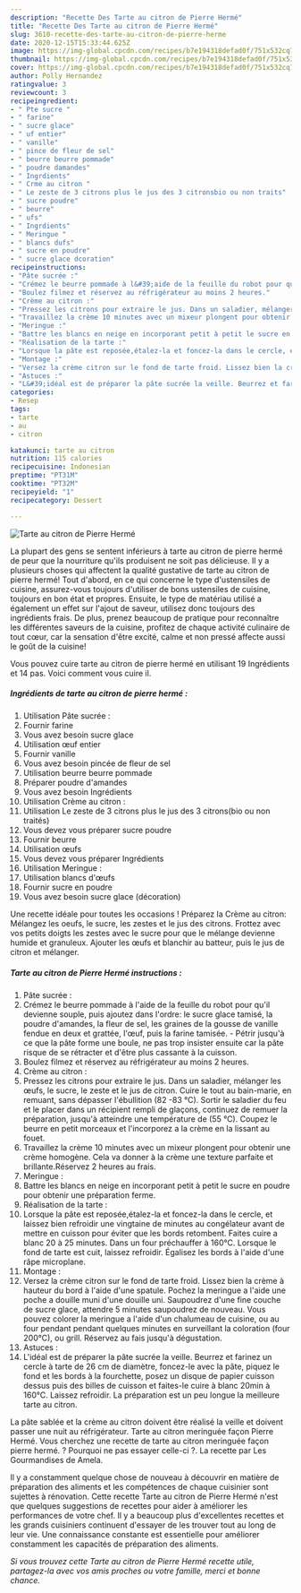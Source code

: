 ```yaml
---
description: "Recette Des Tarte au citron de Pierre Hermé"
title: "Recette Des Tarte au citron de Pierre Hermé"
slug: 3610-recette-des-tarte-au-citron-de-pierre-herme
date: 2020-12-15T15:33:44.625Z
image: https://img-global.cpcdn.com/recipes/b7e194318defad0f/751x532cq70/tarte-au-citron-de-pierre-herme-photo-principale-de-la-recette.jpg
thumbnail: https://img-global.cpcdn.com/recipes/b7e194318defad0f/751x532cq70/tarte-au-citron-de-pierre-herme-photo-principale-de-la-recette.jpg
cover: https://img-global.cpcdn.com/recipes/b7e194318defad0f/751x532cq70/tarte-au-citron-de-pierre-herme-photo-principale-de-la-recette.jpg
author: Polly Hernandez
ratingvalue: 3
reviewcount: 3
recipeingredient:
- " Pte sucre "
- " farine"
- " sucre glace"
- " uf entier"
- " vanille"
- " pince de fleur de sel"
- " beurre beurre pommade"
- " poudre damandes"
- " Ingrdients"
- " Crme au citron "
- " Le zeste de 3 citrons plus le jus des 3 citronsbio ou non traits"
- " sucre poudre"
- " beurre"
- " ufs"
- " Ingrdients"
- " Meringue "
- " blancs dufs"
- " sucre en poudre"
- " sucre glace dcoration"
recipeinstructions:
- "Pâte sucrée :"
- "Crémez le beurre pommade à l&#39;aide de la feuille du robot pour qu&#39;il devienne souple, puis ajoutez dans l&#39;ordre: le sucre glace tamisé, la poudre d&#39;amandes, la fleur de sel, les graines de la gousse de vanille fendue en deux et grattée, l&#39;œuf, puis la farine tamisée. Pétrir jusqu&#39;à ce que la pâte forme une boule, ne pas trop insister ensuite car la pâte risque de se rétracter et d&#39;être plus cassante à la cuisson."
- "Boulez filmez et réservez au réfrigérateur au moins 2 heures."
- "Crème au citron :"
- "Pressez les citrons pour extraire le jus. Dans un saladier, mélanger les œufs, le sucre, le zeste et le jus de citron. Cuire le tout au bain-marie, en remuant, sans dépasser l&#39;ébullition (82 -83 °C). Sortir le saladier du feu et le placer dans un récipient rempli de glaçons, continuez de remuer la préparation, jusqu&#39;à atteindre une température de (55 °C). Coupez le beurre en petit morceaux et l&#39;incorporez a la crème en la lissant au fouet."
- "Travaillez la crème 10 minutes avec un mixeur plongent pour obtenir une crème homogène. Cela va donner à la crème une texture parfaite et brillante.Réservez 2 heures au frais."
- "Meringue :"
- "Battre les blancs en neige en incorporant petit à petit le sucre en poudre pour obtenir une préparation ferme."
- "Réalisation de la tarte :"
- "Lorsque la pâte est reposée,étalez-la et foncez-la dans le cercle, et laissez bien refroidir une vingtaine de minutes au congélateur avant de mettre en cuisson pour éviter que les bords retombent. Faites cuire a blanc 20 à 25 minutes. Dans un four préchauffer à 160°C. Lorsque le fond de tarte est cuit, laissez refroidir. Égalisez les bords à l&#39;aide d&#39;une râpe microplane."
- "Montage :"
- "Versez la crème citron sur le fond de tarte froid. Lissez bien la crème à hauteur du bord à l&#39;aide d&#39;une spatule. Pochez la meringue a l&#39;aide une poche a douille muni d&#39;une douille uni. Saupoudrez d&#39;une fine couche de sucre glace, attendre 5 minutes saupoudrez de nouveau. Vous pouvez colorer la meringue a l&#39;aide d&#39;un chalumeau de cuisine, ou au four pendant pendant quelques minutes en surveillant la coloration (four 200°C), ou grill. Réservez au fais jusqu&#39;à dégustation."
- "Astuces :"
- "L&#39;idéal est de préparer la pâte sucrée la veille. Beurrez et farinez un cercle à tarte de 26 cm de diamètre, foncez-le avec la pâte, piquez le fond et les bords à la fourchette, posez un disque de papier cuisson dessus puis des billes de cuisson et faites-le cuire à blanc 20min à 160°C. Laissez refroidir. La préparation est un peu longue la meilleure tarte au citron."
categories:
- Resep
tags:
- tarte
- au
- citron

katakunci: tarte au citron 
nutrition: 115 calories
recipecuisine: Indonesian
preptime: "PT31M"
cooktime: "PT32M"
recipeyield: "1"
recipecategory: Dessert

---
```



![Tarte au citron de Pierre Hermé](https://img-global.cpcdn.com/recipes/b7e194318defad0f/751x532cq70/tarte-au-citron-de-pierre-herme-photo-principale-de-la-recette.jpg)

La plupart des gens se sentent inférieurs à tarte au citron de pierre hermé de peur que la nourriture qu'ils produisent ne soit pas délicieuse. Il y a plusieurs choses qui affectent la qualité gustative de tarte au citron de pierre hermé! Tout d'abord, en ce qui concerne le type d'ustensiles de cuisine, assurez-vous toujours d'utiliser de bons ustensiles de cuisine, toujours en bon état et propres. Ensuite, le type de matériau utilisé a également un effet sur l'ajout de saveur, utilisez donc toujours des ingrédients frais. De plus, prenez beaucoup de pratique pour reconnaître les différentes saveurs de la cuisine, profitez de chaque activité culinaire de tout cœur, car la sensation d'être excité, calme et non pressé affecte aussi le goût de la cuisine!

<!--inarticleads1-->

Vous pouvez cuire tarte au citron de pierre hermé en utilisant 19 Ingrédients et 14 pas. Voici comment vous cuire il.

##### Ingrédients de tarte au citron de pierre hermé :

1. Utilisation  Pâte sucrée :
1. Fournir  farine
1. Vous avez besoin  sucre glace
1. Utilisation  œuf entier
1. Fournir  vanille
1. Vous avez besoin  pincée de fleur de sel
1. Utilisation  beurre beurre pommade
1. Préparer  poudre d&#39;amandes
1. Vous avez besoin  Ingrédients
1. Utilisation  Crème au citron :
1. Utilisation  Le zeste de 3 citrons plus le jus des 3 citrons(bio ou non traités)
1. Vous devez vous préparer  sucre poudre
1. Fournir  beurre
1. Utilisation  œufs
1. Vous devez vous préparer  Ingrédients
1. Utilisation  Meringue :
1. Utilisation  blancs d&#39;œufs
1. Fournir  sucre en poudre
1. Vous avez besoin  sucre glace (décoration)


Une recette idéale pour toutes les occasions ! Préparez la Crème au citron: Mélangez les oeufs, le sucre, les zestes et le jus des citrons. Frottez avec vos petits doigts les zestes avec le sucre pour que le mélange devienne humide et granuleux. Ajouter les œufs et blanchir au batteur, puis le jus de citron et mélanger. 

<!--inarticleads2-->

##### Tarte au citron de Pierre Hermé instructions :

1. Pâte sucrée :
1. Crémez le beurre pommade à l&#39;aide de la feuille du robot pour qu&#39;il devienne souple, puis ajoutez dans l&#39;ordre: le sucre glace tamisé, la poudre d&#39;amandes, la fleur de sel, les graines de la gousse de vanille fendue en deux et grattée, l&#39;œuf, puis la farine tamisée. - Pétrir jusqu&#39;à ce que la pâte forme une boule, ne pas trop insister ensuite car la pâte risque de se rétracter et d&#39;être plus cassante à la cuisson.
1. Boulez filmez et réservez au réfrigérateur au moins 2 heures.
1. Crème au citron :
1. Pressez les citrons pour extraire le jus. Dans un saladier, mélanger les œufs, le sucre, le zeste et le jus de citron. Cuire le tout au bain-marie, en remuant, sans dépasser l&#39;ébullition (82 -83 °C). Sortir le saladier du feu et le placer dans un récipient rempli de glaçons, continuez de remuer la préparation, jusqu&#39;à atteindre une température de (55 °C). Coupez le beurre en petit morceaux et l&#39;incorporez a la crème en la lissant au fouet.
1. Travaillez la crème 10 minutes avec un mixeur plongent pour obtenir une crème homogène. Cela va donner à la crème une texture parfaite et brillante.Réservez 2 heures au frais.
1. Meringue :
1. Battre les blancs en neige en incorporant petit à petit le sucre en poudre pour obtenir une préparation ferme.
1. Réalisation de la tarte :
1. Lorsque la pâte est reposée,étalez-la et foncez-la dans le cercle, et laissez bien refroidir une vingtaine de minutes au congélateur avant de mettre en cuisson pour éviter que les bords retombent. Faites cuire a blanc 20 à 25 minutes. Dans un four préchauffer à 160°C. Lorsque le fond de tarte est cuit, laissez refroidir. Égalisez les bords à l&#39;aide d&#39;une râpe microplane.
1. Montage :
1. Versez la crème citron sur le fond de tarte froid. Lissez bien la crème à hauteur du bord à l&#39;aide d&#39;une spatule. Pochez la meringue a l&#39;aide une poche a douille muni d&#39;une douille uni. Saupoudrez d&#39;une fine couche de sucre glace, attendre 5 minutes saupoudrez de nouveau. Vous pouvez colorer la meringue a l&#39;aide d&#39;un chalumeau de cuisine, ou au four pendant pendant quelques minutes en surveillant la coloration (four 200°C), ou grill. Réservez au fais jusqu&#39;à dégustation.
1. Astuces :
1. L&#39;idéal est de préparer la pâte sucrée la veille. Beurrez et farinez un cercle à tarte de 26 cm de diamètre, foncez-le avec la pâte, piquez le fond et les bords à la fourchette, posez un disque de papier cuisson dessus puis des billes de cuisson et faites-le cuire à blanc 20min à 160°C. Laissez refroidir. La préparation est un peu longue la meilleure tarte au citron.


La pâte sablée et la crème au citron doivent être réalisé la veille et doivent passer une nuit au réfrigérateur. Tarte au citron meringuée façon Pierre Hermé. Vous cherchez une recette de tarte au citron meringuée façon pierre hermé. ? Pourquoi ne pas essayer celle-ci ?. La recette par Les Gourmandises de Amela. 

<!--inarticleads1-->

<p>
Il y a constamment quelque chose de nouveau à découvrir en matière de préparation des aliments et les compétences de chaque cuisinier sont sujettes à rénovation. Cette recette Tarte au citron de Pierre Hermé n'est que quelques suggestions de recettes pour aider à améliorer les performances de votre chef. Il y a beaucoup plus d'excellentes recettes et les grands cuisiniers continuent d'essayer de les trouver tout au long de leur vie. Une connaissance constante est essentielle pour améliorer constamment les capacités de préparation des aliments.
</p>

<p>
<i>Si vous trouvez cette Tarte au citron de Pierre Hermé recette utile, partagez-la avec vos amis proches ou votre famille, merci et bonne chance.</i>
</p>
